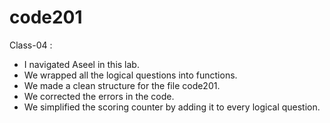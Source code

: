 # code201

Class-04 :

* I navigated Aseel in this lab.
* We wrapped all the logical questions into functions.
* We made a clean structure for the file code201.
* We corrected the errors in the code.
* We simplified the scoring counter by adding it to every logical question.